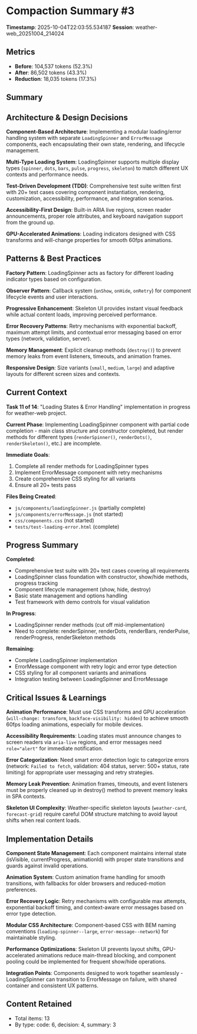 # Compaction Summary #3

**Timestamp**: 2025-10-04T22:03:55.534187
**Session**: weather-web_20251004_214024

## Metrics
- **Before**: 104,537 tokens (52.3%)
- **After**: 86,502 tokens (43.3%)
- **Reduction**: 18,035 tokens (17.3%)

## Summary
## Architecture & Design Decisions

**Component-Based Architecture**: Implementing a modular loading/error handling system with separate `LoadingSpinner` and `ErrorMessage` components, each encapsulating their own state, rendering, and lifecycle management.

**Multi-Type Loading System**: LoadingSpinner supports multiple display types (`spinner`, `dots`, `bars`, `pulse`, `progress`, `skeleton`) to match different UX contexts and performance needs.

**Test-Driven Development (TDD)**: Comprehensive test suite written first with 20+ test cases covering component instantiation, rendering, customization, accessibility, performance, and integration scenarios.

**Accessibility-First Design**: Built-in ARIA live regions, screen reader announcements, proper role attributes, and keyboard navigation support from the ground up.

**GPU-Accelerated Animations**: Loading indicators designed with CSS transforms and will-change properties for smooth 60fps animations.

## Patterns & Best Practices

**Factory Pattern**: LoadingSpinner acts as factory for different loading indicator types based on configuration.

**Observer Pattern**: Callback system (`onShow`, `onHide`, `onRetry`) for component lifecycle events and user interactions.

**Progressive Enhancement**: Skeleton UI provides instant visual feedback while actual content loads, improving perceived performance.

**Error Recovery Patterns**: Retry mechanisms with exponential backoff, maximum attempt limits, and contextual error messaging based on error types (network, validation, server).

**Memory Management**: Explicit cleanup methods (`destroy()`) to prevent memory leaks from event listeners, timeouts, and animation frames.

**Responsive Design**: Size variants (`small`, `medium`, `large`) and adaptive layouts for different screen sizes and contexts.

## Current Context

**Task 11 of 14**: "Loading States & Error Handling" implementation in progress for weather-web project.

**Current Phase**: Implementing LoadingSpinner component with partial code completion - main class structure and constructor completed, but render methods for different types (`renderSpinner()`, `renderDots()`, `renderSkeleton()`, etc.) are incomplete.

**Immediate Goals**: 
1. Complete all render methods for LoadingSpinner types
2. Implement ErrorMessage component with retry mechanisms  
3. Create comprehensive CSS styling for all variants
4. Ensure all 20+ tests pass

**Files Being Created**:
- `js/components/loadingSpinner.js` (partially complete)
- `js/components/errorMessage.js` (not started)
- `css/components.css` (not started)
- `tests/test-loading-error.html` (complete)

## Progress Summary

**Completed**:
- Comprehensive test suite with 20+ test cases covering all requirements
- LoadingSpinner class foundation with constructor, show/hide methods, progress tracking
- Component lifecycle management (show, hide, destroy)
- Basic state management and options handling
- Test framework with demo controls for visual validation

**In Progress**:
- LoadingSpinner render methods (cut off mid-implementation)
- Need to complete: renderSpinner, renderDots, renderBars, renderPulse, renderProgress, renderSkeleton methods

**Remaining**:
- Complete LoadingSpinner implementation
- ErrorMessage component with retry logic and error type detection
- CSS styling for all component variants and animations
- Integration testing between LoadingSpinner and ErrorMessage

## Critical Issues & Learnings

**Animation Performance**: Must use CSS transforms and GPU acceleration (`will-change: transform`, `backface-visibility: hidden`) to achieve smooth 60fps loading animations, especially for mobile devices.

**Accessibility Requirements**: Loading states must announce changes to screen readers via `aria-live` regions, and error messages need `role="alert"` for immediate notification.

**Error Categorization**: Need smart error detection logic to categorize errors (network: `Failed to fetch`, validation: 404 status, server: 500+ status, rate limiting) for appropriate user messaging and retry strategies.

**Memory Leak Prevention**: Animation frames, timeouts, and event listeners must be properly cleaned up in destroy() method to prevent memory leaks in SPA contexts.

**Skeleton UI Complexity**: Weather-specific skeleton layouts (`weather-card`, `forecast-grid`) require careful DOM structure matching to avoid layout shifts when real content loads.

## Implementation Details

**Component State Management**: Each component maintains internal state (isVisible, currentProgress, animationId) with proper state transitions and guards against invalid operations.

**Animation System**: Custom animation frame handling for smooth transitions, with fallbacks for older browsers and reduced-motion preferences.

**Error Recovery Logic**: Retry mechanisms with configurable max attempts, exponential backoff timing, and context-aware error messages based on error type detection.

**Modular CSS Architecture**: Component-based CSS with BEM naming conventions (`loading-spinner--large`, `error-message--network`) for maintainable styling.

**Performance Optimizations**: Skeleton UI prevents layout shifts, GPU-accelerated animations reduce main-thread blocking, and component pooling could be implemented for frequent show/hide operations.

**Integration Points**: Components designed to work together seamlessly - LoadingSpinner can transition to ErrorMessage on failure, with shared container and consistent UX patterns.

## Content Retained
- Total items: 13
- By type: code: 6, decision: 4, summary: 3
